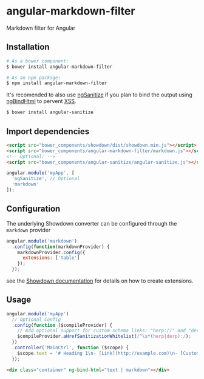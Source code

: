 angular-markdown-filter
=======================

Markdown filter for Angular

## Installation
```bash
# As a bower component:
$ bower install angular-markdown-filter

# As an npm package:
$ npm install angular-markdown-filter
```
It's recomended to also use [ngSanitize](https://docs.angularjs.org/api/ngSanitize) if you plan to bind the output using [ngBindHtml](https://docs.angularjs.org/api/ng/directive/ngBindHtml) to pervent [XSS](https://www.owasp.org/index.php/Cross-site_Scripting_%28XSS%29).
```bash
$ bower install angular-sanitize
```

## Import dependencies
```html
<script src="bower_components/showdown/dist/showdown.min.js"></script>
<script src="bower_components/angular-markdown-filter/markdown.js"></script>
<!-- Optional: -->
<script src="bower_components/angular-sanitize/angular-sanitize.js"></script>
```
```javascript
angular.module('myApp', [
  'ngSanitize', // Optional
  'markdown'
]);
```

## Configuration
The underlying Showdown converter can be configured through the `markdown` provider
```javascript
angular.module('markdown')
  .config(function(markdownProvider) {
    markdownProvider.config({
      extensions: ['table']
    });
  });
```
see the [Showdown documentation](https://github.com/showdownjs/showdown#creating-markdown-extensions)
for details on how to create extensions.

## Usage
```javascript
angular.module('myApp')
  // Optional Config
  .config(function ($compileProvider) {
    // Add optional support for custom schema links: "herp://" and "derp://"
    $compileProvider.aHrefSanitizationWhitelist(/^\s*(herp|derp):/);
  })
  .controller('MainCtrl', function ($scope) {
    $scope.text = '# Heading 1\n- [Link](http://example.com)\n- [Custom Link 1](herp://is.this.working?)\n- [Custom Link 2](derp://is.this.working?)';
  });
```
```html
<div class="container" ng-bind-html="text | markdown"></div>
```

